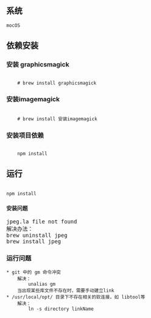 


##  系统
    mocOS

## 依赖安装

### 安装 graphicsmagick
<code>
    # brew install graphicsmagick
</code>

### 安装imagemagick
<code>
    # brew install 安装imagemagick
</code>

### 安装项目依赖
<code>
    npm install
</code>

## 运行
<code>
npm install
</code>

#### 安装问题
<pre>
jpeg.la file not found
解决办法：
brew uninstall jpeg
brew install jpeg
</pre>

### 运行问题
    * git 中的 gm 命令冲突
        解决：
            unalias gm
        当出现某些库文件不存在时，需要手动建立link
    * /usr/local/opt/ 目录下不存在相关的软连接，如 libtool等
        解决：
            ln -s directory linkName

